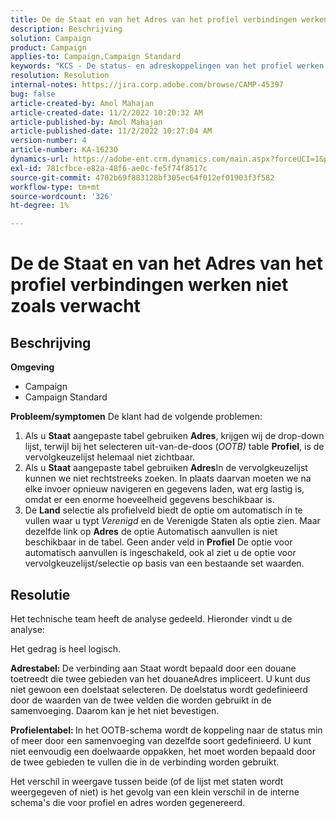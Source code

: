 ```yaml
---
title: De de Staat en van het Adres van het profiel verbindingen werken niet zoals verwacht
description: Beschrijving
solution: Campaign
product: Campaign
applies-to: Campaign,Campaign Standard
keywords: "KCS - De status- en adreskoppelingen van het profiel werken niet zoals verwacht "
resolution: Resolution
internal-notes: https://jira.corp.adobe.com/browse/CAMP-45397
bug: false
article-created-by: Amol Mahajan
article-created-date: 11/2/2022 10:20:32 AM
article-published-by: Amol Mahajan
article-published-date: 11/2/2022 10:27:04 AM
version-number: 4
article-number: KA-16230
dynamics-url: https://adobe-ent.crm.dynamics.com/main.aspx?forceUCI=1&pagetype=entityrecord&etn=knowledgearticle&id=941642f7-975a-ed11-9561-6045bd006a22
exl-id: 781cfbce-e82a-48f6-ae0c-fe5f74f8517c
source-git-commit: 4702b69f883128bf305ec64f012ef01903f3f582
workflow-type: tm+mt
source-wordcount: '326'
ht-degree: 1%

---
```


# De de Staat en van het Adres van het profiel verbindingen werken niet zoals verwacht

## Beschrijving

<b>Omgeving</b>
- Campaign
- Campaign Standard

<b>Probleem/symptomen</b>
De klant had de volgende problemen:

1. Als u <b>Staat</b> aangepaste tabel gebruiken <b>Adres</b>, krijgen wij de drop-down lijst, terwijl bij het selecteren uit-van-de-doos (*OOTB)* table <b>Profiel</b>, is de vervolgkeuzelijst helemaal niet zichtbaar.
2. Als u <b>Staat</b> aangepaste tabel gebruiken <b>Adres</b>In de vervolgkeuzelijst kunnen we niet rechtstreeks zoeken. In plaats daarvan moeten we na elke invoer opnieuw navigeren en gegevens laden, wat erg lastig is, omdat er een enorme hoeveelheid gegevens beschikbaar is.
3. De <b>Land</b> selectie als profielveld biedt de optie om automatisch in te vullen waar u typt *Verenigd* en de Verenigde Staten als optie zien. Maar dezelfde link op <b>Adres</b> de optie Automatisch aanvullen is niet beschikbaar in de tabel. Geen ander veld in <b>Profiel</b> De optie voor automatisch aanvullen is ingeschakeld, ook al ziet u de optie voor vervolgkeuzelijst/selectie op basis van een bestaande set waarden.



## Resolutie


Het technische team heeft de analyse gedeeld. Hieronder vindt u de analyse:

Het gedrag is heel logisch.

<b>Adrestabel: </b>De verbinding aan Staat wordt bepaald door een douane toetreedt die twee gebieden van het douaneAdres impliceert. U kunt dus niet gewoon een doelstaat selecteren.
De doelstatus wordt gedefinieerd door de waarden van de twee velden die worden gebruikt in de samenvoeging. Daarom kan je het niet bevestigen.

<b>Profielentabel: </b>In het OOTB-schema wordt de koppeling naar de status min of meer door een samenvoeging van dezelfde soort gedefinieerd. U kunt niet eenvoudig een doelwaarde oppakken, het moet worden bepaald door de twee gebieden te vullen die in de verbinding worden gebruikt.

Het verschil in weergave tussen beide (of de lijst met staten wordt weergegeven of niet) is het gevolg van een klein verschil in de interne schema&#39;s die voor profiel en adres worden gegenereerd.
